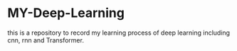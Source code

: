# MY-Deep-Learning
this is a repository to record my learning process of deep learning including cnn, rnn and Transformer.
